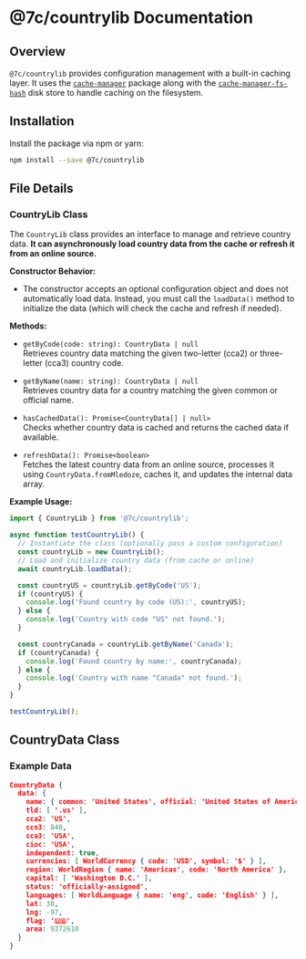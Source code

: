 # @7c/countrylib Documentation

## Overview
`@7c/countrylib` provides configuration management with a built-in caching layer. It uses the [`cache-manager`](https://www.npmjs.com/package/cache-manager) package along with the [`cache-manager-fs-hash`](https://www.npmjs.com/package/cache-manager-fs-hash) disk store to handle caching on the filesystem.

## Installation

Install the package via npm or yarn:

```sh
npm install --save @7c/countrylib
```

## File Details

### CountryLib Class

The `CountryLib` class provides an interface to manage and retrieve country data. **It can asynchronously load country data from the cache or refresh it from an online source.**

**Constructor Behavior:**
 - The constructor accepts an optional configuration object and does not automatically load data. Instead, you must call the `loadData()` method to initialize the data (which will check the cache and refresh if needed).

**Methods:**
 - `getByCode(code: string): CountryData | null`  
   Retrieves country data matching the given two-letter (cca2) or three-letter (cca3) country code.

 - `getByName(name: string): CountryData | null`  
   Retrieves country data for a country matching the given common or official name.

 - `hasCachedData(): Promise<CountryData[] | null>`  
   Checks whether country data is cached and returns the cached data if available.

 - `refreshData(): Promise<boolean>`  
   Fetches the latest country data from an online source, processes it using `CountryData.fromMledoze`, caches it, and updates the internal data array.

**Example Usage:**

```typescript
import { CountryLib } from '@7c/countrylib';

async function testCountryLib() {
  // Instantiate the class (optionally pass a custom configuration)
  const countryLib = new CountryLib();
  // Load and initialize country data (from cache or online)
  await countryLib.loadData();

  const countryUS = countryLib.getByCode('US');
  if (countryUS) {
    console.log('Found country by code (US):', countryUS);
  } else {
    console.log('Country with code "US" not found.');
  }

  const countryCanada = countryLib.getByName('Canada');
  if (countryCanada) {
    console.log('Found country by name:', countryCanada);
  } else {
    console.log('Country with name "Canada" not found.');
  }
}

testCountryLib();
```

## CountryData Class
### Example Data
```json
CountryData {
  data: {
    name: { common: 'United States', official: 'United States of America' },
    tld: [ '.us' ],
    cca2: 'US',
    ccn3: 840,
    cca3: 'USA',
    cioc: 'USA',
    independent: true,
    currencies: [ WorldCurrency { code: 'USD', symbol: '$' } ],
    region: WorldRegion { name: 'Americas', code: 'North America' },
    capital: [ 'Washington D.C.' ],
    status: 'officially-assigned',
    languages: [ WorldLanguage { name: 'eng', code: 'English' } ],
    lat: 38,
    lng: -97,
    flag: '🇺🇸',
    area: 9372610
  }
}
```